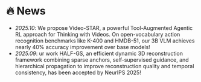 # 🔥 News
- *2025.10*: We propose Video-STAR, a powerful Tool-Augmented Agentic RL approach for Thinking with Videos. On open-vocabulary action recognition benchmarks like K-400 and HMDB-51, our 3B VLM achieves nearly 40% accuracy improvement over base models! 
- *2025.09*: ur work HALF-GS, an efficient dynamic 3D reconstruction framework combining sparse anchors, self-supervised guidance, and hierarchical propagation to improve reconstruction quality and temporal consistency, has been accepted by NeurIPS 2025! 

